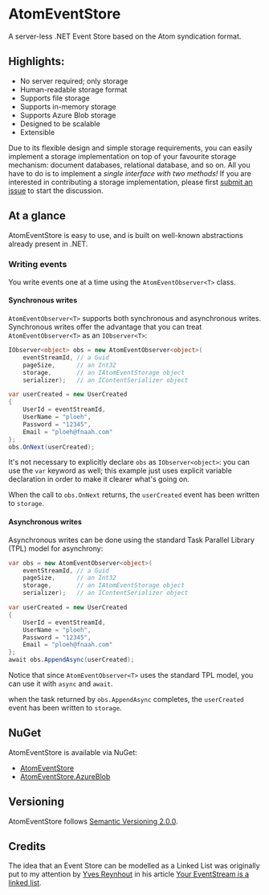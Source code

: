 # AtomEventStore

A server-less .NET Event Store based on the Atom syndication format.

## Highlights:

- No server required; only storage
- Human-readable storage format
- Supports file storage
- Supports in-memory storage
- Supports Azure Blob storage
- Designed to be scalable
- Extensible

Due to its flexible design and simple storage requirements, you can easily implement a storage implementation on top of your favourite storage mechanism: document databases, relational database, and so on. All you have to do is to implement a *single interface with two methods!* If you are interested in contributing a storage implementation, please first [submit an issue](https://github.com/GreanTech/AtomEventStore/issues) to start the discussion.

## At a glance
AtomEventStore is easy to use, and is built on well-known abstractions already present in .NET.

### Writing events
You write events one at a time using the `AtomEventObserver<T>` class.

#### Synchronous writes

`AtomEventObserver<T>` supports both synchronous and asynchronous writes. Synchronous writes offer the advantage that you can treat `AtomEventObserver<T>` as an `IObserver<T>`: 

```C#
IObserver<object> obs = new AtomEventObserver<object>(
    eventStreamId, // a Guid
    pageSize,      // an Int32
    storage,       // an IAtomEventStorage object
    serializer);   // an IContentSerializer object

var userCreated = new UserCreated
{
    UserId = eventStreamId,
    UserName = "ploeh",
    Password = "12345",
    Email = "ploeh@fnaah.com"
};
obs.OnNext(userCreated);
```

It's not necessary to explicitly declare `obs` as `IObserver<object>`: you can use the `var` keyword as well; this example just uses explicit variable declaration in order to make it clearer what's going on.

When the call to `obs.OnNext` returns, the `userCreated` event has been written to `storage`.

#### Asynchronous writes

Asynchronous writes can be done using the standard Task Parallel Library (TPL) model for asynchrony:

```C#
var obs = new AtomEventObserver<object>(
    eventStreamId, // a Guid
    pageSize,      // an Int32
    storage,       // an IAtomEventStorage object
    serializer);   // an IContentSerializer object

var userCreated = new UserCreated
{
    UserId = eventStreamId,
    UserName = "ploeh",
    Password = "12345",
    Email = "ploeh@fnaah.com"
};
await obs.AppendAsync(userCreated);
```

Notice that since `AtomEventObserver<T>` uses the standard TPL model, you can use it with `async` and `await`.

when the task returned by `obs.AppendAsync` completes, the `userCreated` event has been written to `storage`.

## NuGet

AtomEventStore is available via NuGet:

- [AtomEventStore](http://www.nuget.org/packages/AtomEventStore/)
- [AtomEventStore.AzureBlob](http://www.nuget.org/packages/AtomEventStore.AzureBlob/)

## Versioning

AtomEventStore follows [Semantic Versioning 2.0.0](http://semver.org/spec/v2.0.0.html).

## Credits

The idea that an Event Store can be modelled as a Linked List was originally put to my attention by [Yves Reynhout](http://seabites.wordpress.com) in his article [Your EventStream is a linked list](http://bit.ly/AqearV).
